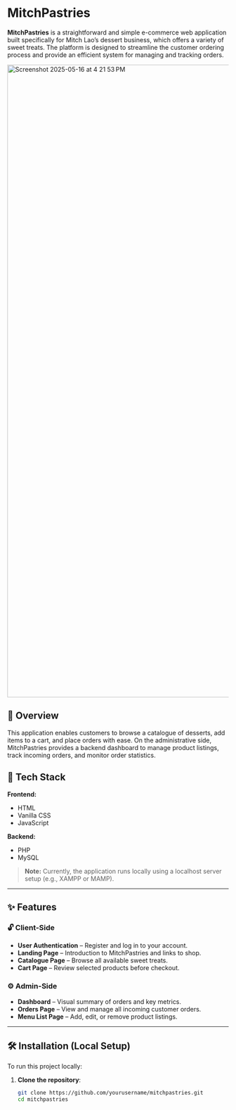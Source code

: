 # MitchPastries

**MitchPastries** is a straightforward and simple e-commerce web application built specifically for Mitch Lao’s dessert business, which offers a variety of sweet treats. The platform is designed to streamline the customer ordering process and provide an efficient system for managing and tracking orders.

<img width="1440" alt="Screenshot 2025-05-16 at 4 21 53 PM" src="https://github.com/user-attachments/assets/600473c3-bdbe-468e-ac62-bcb4fd6e6f1c" />


## 🧁 Overview

This application enables customers to browse a catalogue of desserts, add items to a cart, and place orders with ease. On the administrative side, MitchPastries provides a backend dashboard to manage product listings, track incoming orders, and monitor order statistics.




## 🚀 Tech Stack

**Frontend:**
- HTML
- Vanilla CSS
- JavaScript

**Backend:**
- PHP
- MySQL

> **Note:** Currently, the application runs locally using a localhost server setup (e.g., XAMPP or MAMP).

---

## ✨ Features

### 🔓 Client-Side
- **User Authentication** – Register and log in to your account.
- **Landing Page** – Introduction to MitchPastries and links to shop.
- **Catalogue Page** – Browse all available sweet treats.
- **Cart Page** – Review selected products before checkout.

### ⚙️ Admin-Side
- **Dashboard** – Visual summary of orders and key metrics.
- **Orders Page** – View and manage all incoming customer orders.
- **Menu List Page** – Add, edit, or remove product listings.

---

## 🛠️ Installation (Local Setup)

To run this project locally:

1. **Clone the repository**:
   ```bash
   git clone https://github.com/yourusername/mitchpastries.git
   cd mitchpastries
